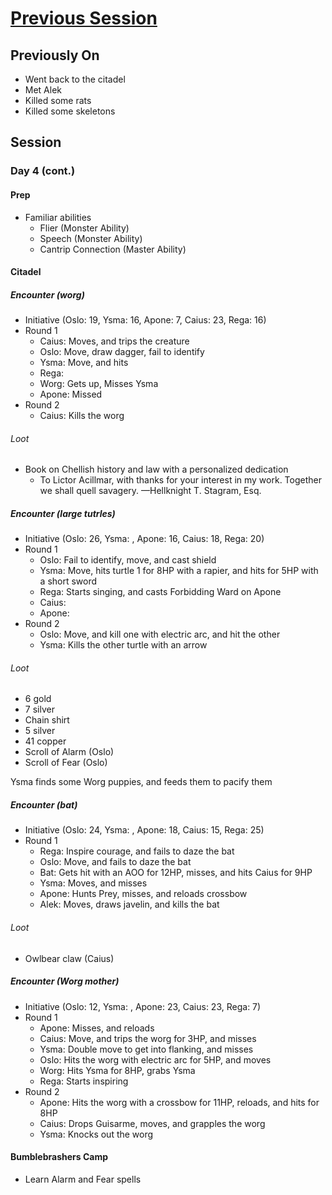 # [Previous Session](./2020-07-09.md)

## Previously On

- Went back to the citadel
- Met Alek
- Killed some rats
- Killed some skeletons

## Session

### Day 4 (cont.)

#### Prep

- Familiar abilities
  - Flier (Monster Ability)
  - Speech (Monster Ability)
  - Cantrip Connection (Master Ability)

#### Citadel

##### Encounter (worg)

- Initiative (Oslo: 19, Ysma: 16, Apone: 7, Caius: 23, Rega: 16)
- Round 1
  - Caius: Moves, and trips the creature
  - Oslo: Move, draw dagger, fail to identify
  - Ysma: Move, and hits
  - Rega:
  - Worg: Gets up, Misses Ysma
  - Apone: Missed
- Round 2
  - Caius: Kills the worg

###### Loot

- Book on Chellish history and law with a personalized dedication
  - To Lictor Acillmar, with thanks for your interest in my work. Together we shall quell savagery. —Hellknight T. Stagram, Esq.

##### Encounter (large tutrles)

- Initiative (Oslo: 26, Ysma: , Apone: 16, Caius: 18, Rega: 20)
- Round 1
  - Oslo: Fail to identify, move, and cast shield
  - Ysma: Move, hits turtle 1 for 8HP with a rapier, and hits for 5HP with a short sword
  - Rega: Starts singing, and casts Forbidding Ward on Apone
  - Caius:
  - Apone:
- Round 2
  - Oslo: Move, and kill one with electric arc, and hit the other
  - Ysma: Kills the other turtle with an arrow

###### Loot

- 6 gold
- 7 silver
- Chain shirt
- 5 silver
- 41 copper
- Scroll of Alarm (Oslo)
- Scroll of Fear (Oslo)

Ysma finds some Worg puppies, and feeds them to pacify them

##### Encounter (bat)

- Initiative (Oslo: 24, Ysma: , Apone: 18, Caius: 15, Rega: 25)
- Round 1
  - Rega: Inspire courage, and fails to daze the bat
  - Oslo: Move, and fails to daze the bat
  - Bat: Gets hit with an AOO for 12HP, misses, and hits Caius for 9HP
  - Ysma: Moves, and misses
  - Apone: Hunts Prey, misses, and reloads crossbow
  - Alek: Moves, draws javelin, and kills the bat

###### Loot

- Owlbear claw (Caius)

##### Encounter (Worg mother)

- Initiative (Oslo: 12, Ysma: , Apone: 23, Caius: 23, Rega: 7)
- Round 1
  - Apone: Misses, and reloads
  - Caius: Move, and trips the worg for 3HP, and misses
  - Ysma: Double move to get into flanking, and misses
  - Oslo: Hits the worg with electric arc for 5HP, and moves
  - Worg: Hits Ysma for 8HP, grabs Ysma
  - Rega: Starts inspiring
- Round 2
  - Apone: Hits the worg with a crossbow for 11HP, reloads, and hits for 8HP
  - Caius: Drops Guisarme, moves, and grapples the worg
  - Ysma: Knocks out the worg

#### Bumblebrashers Camp

- Learn Alarm and Fear spells
